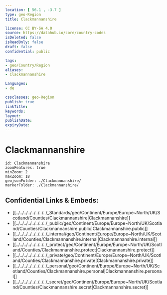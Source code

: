 ```yaml
---
location: [ 56.1 , -3.7 ] 
type: geo-Region
title: Clackmannanshire

license: CC BY-SA 4.0
source: https://datahub.io/core/country-codes
isDeleted: false
isReadOnly: false
draft: false
confidential: public

tags:
- geo/Country/Region
aliases:
- Clackmannanshire

Languages:
- de

cssclasses: geo-Region
publish: true
linkTitle: 
keywords: 
layout: 
publishDate: 
expiryDate: 
---
```


# Clackmannanshire

```leaflet
id: Clackmannanshire
zoomFeatures: true 
minZoom: 2 
maxZoom: 18
geojsonFolder: ./Clackmannanshire/
markerFolder: ./Clackmannanshire/
```


## Confidential Links & Embeds: 
- [[../../../../../../../../_Standards/geo/Continent/Europe/Europe~North/UK/Scotland/Counties/Clackmannanshire|Clackmannanshire]] 
- [[../../../../../../../../_public/geo/Continent/Europe/Europe~North/UK/Scotland/Counties/Clackmannanshire.public|Clackmannanshire.public]] 
- [[../../../../../../../../_internal/geo/Continent/Europe/Europe~North/UK/Scotland/Counties/Clackmannanshire.internal|Clackmannanshire.internal]] 
- [[../../../../../../../../_protect/geo/Continent/Europe/Europe~North/UK/Scotland/Counties/Clackmannanshire.protect|Clackmannanshire.protect]] 
- [[../../../../../../../../_private/geo/Continent/Europe/Europe~North/UK/Scotland/Counties/Clackmannanshire.private|Clackmannanshire.private]] 
- [[../../../../../../../../_personal/geo/Continent/Europe/Europe~North/UK/Scotland/Counties/Clackmannanshire.personal|Clackmannanshire.personal]] 
- [[../../../../../../../../_secret/geo/Continent/Europe/Europe~North/UK/Scotland/Counties/Clackmannanshire.secret|Clackmannanshire.secret]] 

